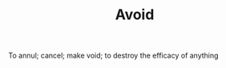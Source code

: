 ---
title: Avoid
permalink: "/definitions/avoid.html"
body: To annul; cancel; make void; to destroy the efficacy of anything
published_at: '2018-07-07'
layout: post
---